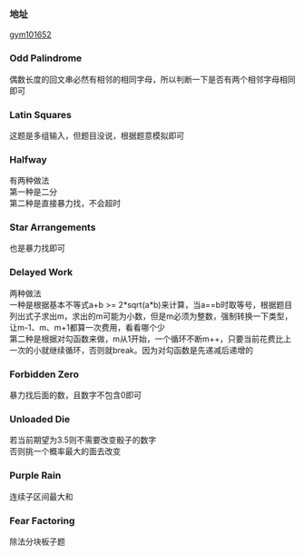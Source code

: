 ### 地址
[gym101652](https://codeforces.com/gym/101652)

### Odd Palindrome
偶数长度的回文串必然有相邻的相同字母，所以判断一下是否有两个相邻字母相同即可

### Latin Squares
这题是多组输入，但题目没说，根据题意模拟即可

### Halfway
有两种做法  
第一种是二分  
第二种是直接暴力找，不会超时

### Star Arrangements
也是暴力找即可

### Delayed Work
两种做法  
一种是根据基本不等式a+b >= 2\*sqrt(a\*b)来计算，当a==b时取等号，根据题目列出式子求出m，求出的m可能为小数，但是m必须为整数，强制转换一下类型，让m-1、m、m+1都算一次费用，看看哪个少  
第二种是根据对勾函数来做，m从1开始，一个循环不断m++，只要当前花费比上一次的小就继续循环，否则就break。因为对勾函数是先递减后递增的

### Forbidden Zero
暴力找后面的数，且数字不包含0即可

### Unloaded Die
若当前期望为3.5则不需要改变骰子的数字  
否则挑一个概率最大的面去改变

### Purple Rain
连续子区间最大和

### Fear Factoring
除法分块板子题
